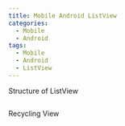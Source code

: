 ```yaml
---
title: Mobile Android ListView
categories:
  - Mobile
  - Android
tags:
  - Mobile
  - Android
  - ListView
---
```

Structure of ListView

<figure style="width: 100%">
  <img src="https://ironjaycee.github.io/assets/images/ListViewStructure.png" alt="">
</figure>

Recycling View


